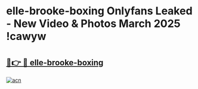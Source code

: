 # elle-brooke-boxing Onlyfans Leaked - New Video & Photos March 2025 !cawyw

# <h2><a href="https://5dcjou.iuczelnia.edu.pl?title=elle-brooke-boxing&ref=cawyw">🔗👉 🔴 elle-brooke-boxing</a></h2>

[![acn](https://github.com/user-attachments/assets/0f9c940e-d8b0-45ae-aac7-cd30a18b3e1c)](https://5dcjou.iuczelnia.edu.pl?title=elle-brooke-boxing&ref=cawyw)

